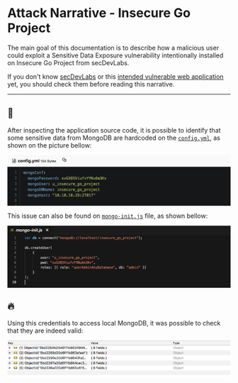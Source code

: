 # Attack Narrative - Insecure Go Project

The main goal of this documentation is to describe how a malicious user could exploit a Sensitive Data Exposure vulnerability intentionally installed on Insecure Go Project from secDevLabs.

If you don't know [secDevLabs](https://github.com/globocom/secDevLabs) or this [intended vulnerable web application](https://github.com/globocom/secDevLabs/tree/master/owasp-top10-2017-apps/a3/insecure-go-project) yet, you should check them before reading this narrative.

----

## 👀

After inspecting the application source code, it is possible to identify that some sensitive data from MongoDB are hardcoded on the [`config.yml`](../app/config.yml), as shown on the picture bellow:

<img src="attack-1.png" align="center"/>

This issue can also be found on [`mongo-init.js`](../deployments/mongo-init.js) file, as shown bellow:

<img src="attack-2.png" align="center"/>

## 🔥

Using this credentials to access local MongoDB, it was possible to check that they are indeed valid: 

<img src="attack-3.png" align="center"/>